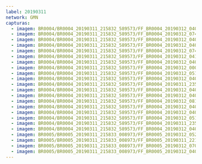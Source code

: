 ```yaml
---
label: 20190311
network: GMN
capturas:
  - imagem: BR0004/BR0004_20190311_215832_589573/FF_BR0004_20190312_040235_690_0431616.fits_maxpixel.jpg
  - imagem: BR0004/BR0004_20190311_215832_589573/FF_BR0004_20190312_074335_894_0694784.fits_maxpixel.jpg
  - imagem: BR0004/BR0004_20190311_215832_589573/FF_BR0004_20190312_040314_175_0432384.fits_maxpixel.jpg
  - imagem: BR0004/BR0004_20190311_215832_589573/FF_BR0004_20190312_040326_985_0432640.fits_maxpixel.jpg
  - imagem: BR0004/BR0004_20190311_215832_589573/FF_BR0004_20190312_074348_730_0695040.fits_maxpixel.jpg
  - imagem: BR0004/BR0004_20190311_215832_589573/FF_BR0004_20190312_041915_044_0451584.fits_maxpixel.jpg
  - imagem: BR0004/BR0004_20190311_215832_589573/FF_BR0004_20190312_040912_739_0439552.fits_maxpixel.jpg
  - imagem: BR0004/BR0004_20190311_215832_589573/FF_BR0004_20190312_000032_806_0144896.fits_maxpixel.jpg
  - imagem: BR0004/BR0004_20190311_215832_589573/FF_BR0004_20190312_051923_280_0522752.fits_maxpixel.jpg
  - imagem: BR0004/BR0004_20190311_215832_589573/FF_BR0004_20190312_040717_562_0437248.fits_maxpixel.jpg
  - imagem: BR0004/BR0004_20190311_215832_589573/FF_BR0004_20190311_235952_433_0144128.fits_maxpixel.jpg
  - imagem: BR0004/BR0004_20190311_215832_589573/FF_BR0004_20190312_040339_793_0432896.fits_maxpixel.jpg
  - imagem: BR0004/BR0004_20190311_215832_589573/FF_BR0004_20190312_040431_375_0433920.fits_maxpixel.jpg
  - imagem: BR0004/BR0004_20190311_215832_589573/FF_BR0004_20190312_081340_261_0730624.fits_maxpixel.jpg
  - imagem: BR0004/BR0004_20190311_215832_589573/FF_BR0004_20190312_040859_958_0439296.fits_maxpixel.jpg
  - imagem: BR0004/BR0004_20190311_215832_589573/FF_BR0004_20190312_040925_550_0439808.fits_maxpixel.jpg
  - imagem: BR0004/BR0004_20190311_215832_589573/FF_BR0004_20190312_051857_664_0522240.fits_maxpixel.jpg
  - imagem: BR0004/BR0004_20190311_215832_589573/FF_BR0004_20190311_235926_704_0143616.fits_maxpixel.jpg
  - imagem: BR0004/BR0004_20190311_215832_589573/FF_BR0004_20190312_040248_493_0431872.fits_maxpixel.jpg
  - imagem: BR0005/BR0005_20190311_215833_008973/FF_BR0005_20190312_052711_963_0527616.fits_maxpixel.jpg
  - imagem: BR0005/BR0005_20190311_215833_008973/FF_BR0005_20190311_221829_290_0021760.fits_maxpixel.jpg
  - imagem: BR0005/BR0005_20190311_215833_008973/FF_BR0005_20190312_070840_186_0648192.fits_maxpixel.jpg
  - imagem: BR0005/BR0005_20190311_215833_008973/FF_BR0005_20190312_040608_945_0432640.fits_maxpixel.jpg
---
```

